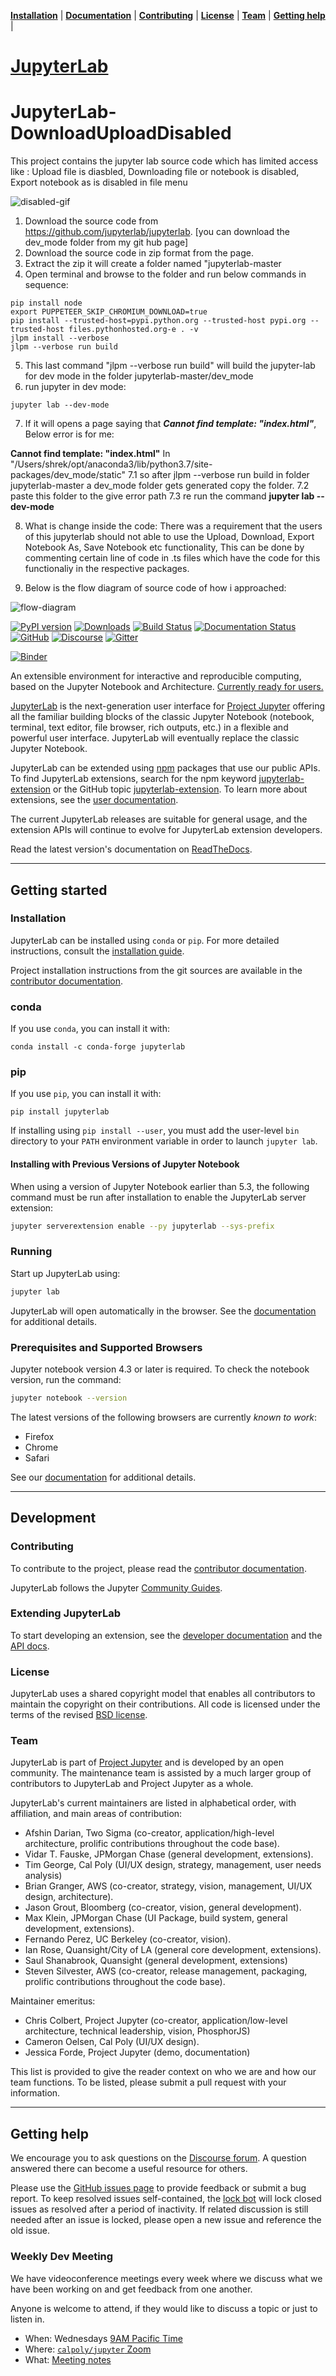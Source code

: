 **[Installation](#installation)** |
**[Documentation](http://jupyterlab.readthedocs.io)** |
**[Contributing](#contributing)** |
**[License](#license)** |
**[Team](#team)** |
**[Getting help](#getting-help)** |

# [JupyterLab](http://jupyterlab.github.io/jupyterlab/)


# JupyterLab-DownloadUploadDisabled
This project contains the jupyter lab source code which has limited access like : Upload file is diasbled, Downloading file or notebook is disabled, Export notebook as is disabled in file menu

![disabled-gif](https://github.com/Shrikantgrh/jupyterlab-1/blob/master/jupyter.gif)

1. Download the source code from https://github.com/jupyterlab/jupyterlab. [you can download the dev_mode folder from my git hub page]
2. Download the source code in zip format from the page.
3. Extract the zip it will create a folder named "jupyterlab-master
4. Open terminal and browse to the folder and run below commands in sequence:
```
pip install node
export PUPPETEER_SKIP_CHROMIUM_DOWNLOAD=true
pip install --trusted-host=pypi.python.org --trusted-host pypi.org --trusted-host files.pythonhosted.org-e . -v
jlpm install --verbose
jlpm --verbose run build
```
5. This last command "jlpm --verbose run build" will build the jupyter-lab for dev mode in the folder jupyterlab-master/dev_mode
6. run jupyter in dev mode:

```
jupyter lab --dev-mode

```
7. If it will opens a page saying that ***Cannot find template: "index.html"***, Below error is for me:

**Cannot find template: "index.html"**
In "/Users/shrek/opt/anaconda3/lib/python3.7/site-packages/dev_mode/static"
  7.1 so after jlpm --verbose run build in folder jupyterlab-master a dev_mode folder gets generated copy the folder.
  7.2 paste this folder to the give error path 
  7.3 re run the command **jupyter lab --dev-mode**

8. What is change inside the code:
There was a requirement that the users of this jupyterlab should not able to use the Upload, Download, Export Notebook As,      Save Notebook etc functionality, This can be done by commenting certain line of code in .ts files which have the code for this functionaliy in the respective packages.

9. Below is the flow diagram of source code of how i approached:

![flow-diagram](https://github.com/Shrikantgrh/JupyterLab-DownloadUploadDisabled/blob/master/jupyterlab.jpg)








[![PyPI version](https://badge.fury.io/py/jupyterlab.svg)](https://badge.fury.io/py/jupyterlab)
[![Downloads](https://pepy.tech/badge/jupyterlab/month)](https://pepy.tech/project/jupyterlab/month)
[![Build Status](https://dev.azure.com/jupyterlab/jupyterlab/_apis/build/status/jupyterlab.jupyterlab?branchName=master)](https://dev.azure.com/jupyterlab/jupyterlab/_build/latest?definitionId=1&branchName=master)
[![Documentation Status](https://readthedocs.org/projects/jupyterlab/badge/?version=stable)](http://jupyterlab.readthedocs.io/en/stable/)
[![GitHub](https://img.shields.io/badge/issue_tracking-github-blue.svg)](https://github.com/jupyterlab/jupyterlab/issues)
[![Discourse](https://img.shields.io/badge/help_forum-discourse-blue.svg)](https://discourse.jupyter.org/c/jupyterlab)
[![Gitter](https://img.shields.io/badge/social_chat-gitter-blue.svg)](https://gitter.im/jupyterlab/jupyterlab)

[![Binder](https://mybinder.org/badge_logo.svg)](https://mybinder.org/v2/gh/jupyterlab/jupyterlab-demo/master?urlpath=lab/tree/demo)

An extensible environment for interactive and reproducible computing, based on the
Jupyter Notebook and Architecture. [Currently ready for users.](https://blog.jupyter.org/jupyterlab-is-ready-for-users-5a6f039b8906)

[JupyterLab](http://jupyterlab.readthedocs.io/en/stable/) is the next-generation user interface for [Project Jupyter](https://jupyter.org) offering
all the familiar building blocks of the classic Jupyter Notebook (notebook,
terminal, text editor, file browser, rich outputs, etc.) in a flexible and
powerful user interface.
JupyterLab will eventually replace the classic Jupyter Notebook.

JupyterLab can be extended using [npm](https://www.npmjs.com/) packages
that use our public APIs. To find JupyterLab extensions, search for the npm keyword [jupyterlab-extension](https://www.npmjs.com/search?q=keywords:jupyterlab-extension) or the GitHub topic [jupyterlab-extension](https://github.com/topics/jupyterlab-extension). To learn more about extensions, see the [user documentation](https://jupyterlab.readthedocs.io/en/latest/user/extensions.html).

The current JupyterLab releases are suitable for general
usage, and the extension APIs will continue to
evolve for JupyterLab extension developers.

Read the latest version's documentation on [ReadTheDocs](http://jupyterlab.readthedocs.io/en/latest/).

---

## Getting started

### Installation

JupyterLab can be installed using `conda` or `pip`. For more detailed instructions, consult the [installation guide](http://jupyterlab.readthedocs.io/en/stable/getting_started/installation.html).

Project installation instructions from the git sources are available in the [contributor documentation](CONTRIBUTING.md).

### conda

If you use `conda`, you can install it with:

```shell
conda install -c conda-forge jupyterlab
```

### pip

If you use `pip`, you can install it with:

```shell
pip install jupyterlab
```

If installing using `pip install --user`, you must add the user-level `bin` directory to your `PATH` environment variable in order to launch `jupyter lab`.

#### Installing with Previous Versions of Jupyter Notebook

When using a version of Jupyter Notebook earlier than 5.3, the following command must be run
after installation to enable the JupyterLab server extension:

```bash
jupyter serverextension enable --py jupyterlab --sys-prefix
```

### Running

Start up JupyterLab using:

```bash
jupyter lab
```

JupyterLab will open automatically in the browser. See the [documentation](http://jupyterlab.readthedocs.io/en/stable/getting_started/starting.html) for additional details.

### Prerequisites and Supported Browsers

Jupyter notebook version 4.3 or later is required. To check the notebook version, run the command:

```bash
jupyter notebook --version
```

The latest versions of the following browsers are currently _known to work_:

- Firefox
- Chrome
- Safari

See our [documentation](http://jupyterlab.readthedocs.io/en/latest/getting_started/installation.html) for additional details.

---

## Development

### Contributing

To contribute to the project, please read the [contributor documentation](CONTRIBUTING.md).

JupyterLab follows the Jupyter [Community Guides](https://jupyter.readthedocs.io/en/latest/community/content-community.html).

### Extending JupyterLab

To start developing an extension, see the [developer documentation](https://jupyterlab.readthedocs.io/en/latest/developer/extension_dev.html) and the [API docs](http://jupyterlab.github.io/jupyterlab/index.html).

### License

JupyterLab uses a shared copyright model that enables all contributors to maintain the
copyright on their contributions. All code is licensed under the terms of the revised [BSD license](https://github.com/jupyterlab/jupyterlab/blob/master/LICENSE).

### Team

JupyterLab is part of [Project Jupyter](http://jupyter.org/) and is developed by an open community. The maintenance team is assisted by a much larger group of contributors to JupyterLab and Project Jupyter as a whole.

JupyterLab's current maintainers are listed in alphabetical order, with affiliation, and main areas of contribution:

- Afshin Darian, Two Sigma (co-creator, application/high-level architecture,
  prolific contributions throughout the code base).
- Vidar T. Fauske, JPMorgan Chase (general development, extensions).
- Tim George, Cal Poly (UI/UX design, strategy, management, user needs analysis)
- Brian Granger, AWS (co-creator, strategy, vision, management, UI/UX design,
  architecture).
- Jason Grout, Bloomberg (co-creator, vision, general development).
- Max Klein, JPMorgan Chase (UI Package, build system, general development, extensions).
- Fernando Perez, UC Berkeley (co-creator, vision).
- Ian Rose, Quansight/City of LA (general core development, extensions).
- Saul Shanabrook, Quansight (general development, extensions)
- Steven Silvester, AWS (co-creator, release management, packaging,
  prolific contributions throughout the code base).

Maintainer emeritus:

- Chris Colbert, Project Jupyter (co-creator, application/low-level architecture,
  technical leadership, vision, PhosphorJS)
- Cameron Oelsen, Cal Poly (UI/UX design).
- Jessica Forde, Project Jupyter (demo, documentation)

This list is provided to give the reader context on who we are and how our team functions.
To be listed, please submit a pull request with your information.

---

## Getting help

We encourage you to ask questions on the [Discourse forum](https://discourse.jupyter.org/c/jupyterlab). A question answered there can become a useful resource for others.

Please use the [GitHub issues page](https://github.com/jupyterlab/jupyterlab/issues) to provide feedback or submit a bug report. To keep resolved issues self-contained, the [lock bot](https://github.com/apps/lock) will lock closed issues as resolved after a period of inactivity. If related discussion is still needed after an issue is locked, please open a new issue and reference the old issue.

### Weekly Dev Meeting

We have videoconference meetings every week where we discuss what we have been working on and get feedback from one another.

Anyone is welcome to attend, if they would like to discuss a topic or just to listen in.

- When: Wednesdays [9AM Pacific Time](https://www.thetimezoneconverter.com/?t=9%3A00%20am&tz=San%20Francisco&)
- Where: [`calpoly/jupyter` Zoom](https://calpoly.zoom.us/my/jupyter)
- What: [Meeting notes](https://hackmd.io/Uscrk0N1RhCtX-p6ZHUuWQ?both)
